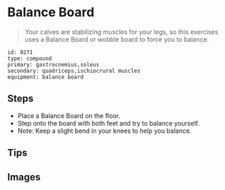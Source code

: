 # Balance Board

> Your calves are stabilizing muscles for your legs, so this exercises uses a Balance Board or wobble board to force you to balance.

``` 
id: 0271 
type: compound 
primary: gastrocnemius,soleus 
secondary: quadriceps,ischiocrural muscles 
equipment: balance board 
``` 


## Steps


 - Place a Balance Board on the floor.
 - Step onto the board with both feet and try to balance yourself.
 - Note: Keep a slight bend in your knees to help you balance.

## Tips



## Images


